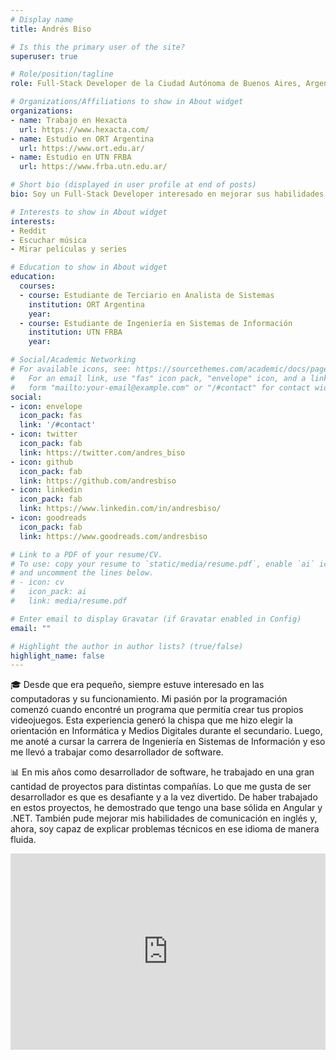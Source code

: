 ```yaml
---
# Display name
title: Andrés Biso

# Is this the primary user of the site?
superuser: true

# Role/position/tagline
role: Full-Stack Developer de la Ciudad Autónoma de Buenos Aires, Argentina

# Organizations/Affiliations to show in About widget
organizations:
- name: Trabajo en Hexacta
  url: https://www.hexacta.com/
- name: Estudio en ORT Argentina
  url: https://www.ort.edu.ar/
- name: Estudio en UTN FRBA
  url: https://www.frba.utn.edu.ar/

# Short bio (displayed in user profile at end of posts)
bio: Soy un Full-Stack Developer interesado en mejorar sus habilidades en programación

# Interests to show in About widget
interests:
- Reddit
- Escuchar música
- Mirar películas y series

# Education to show in About widget
education:
  courses:
  - course: Estudiante de Terciario en Analista de Sistemas
    institution: ORT Argentina
    year:
  - course: Estudiante de Ingeniería en Sistemas de Información
    institution: UTN FRBA
    year:

# Social/Academic Networking
# For available icons, see: https://sourcethemes.com/academic/docs/page-builder/#icons
#   For an email link, use "fas" icon pack, "envelope" icon, and a link in the
#   form "mailto:your-email@example.com" or "/#contact" for contact widget.
social:
- icon: envelope
  icon_pack: fas
  link: '/#contact'
- icon: twitter
  icon_pack: fab
  link: https://twitter.com/andres_biso
- icon: github
  icon_pack: fab
  link: https://github.com/andresbiso
- icon: linkedin
  icon_pack: fab
  link: https://www.linkedin.com/in/andresbiso/
- icon: goodreads
  icon_pack: fab
  link: https://www.goodreads.com/andresbiso

# Link to a PDF of your resume/CV.
# To use: copy your resume to `static/media/resume.pdf`, enable `ai` icons in `params.toml`, 
# and uncomment the lines below.
# - icon: cv
#   icon_pack: ai
#   link: media/resume.pdf

# Enter email to display Gravatar (if Gravatar enabled in Config)
email: ""

# Highlight the author in author lists? (true/false)
highlight_name: false
---
```


🎓 Desde que era pequeño, siempre estuve interesado en las computadoras y su funcionamiento. Mi pasión por la programación comenzó cuando encontré un programa que permitía crear tus propios videojuegos. Esta experiencia generó la chispa que me hizo elegir la orientación en Informática y Medios Digitales durante el secundario. Luego, me anoté a cursar la carrera de Ingeniería en Sistemas de Información y eso me llevó a trabajar como desarrollador de software.

📊 En mis años como desarrollador de software, he trabajado en una gran cantidad de proyectos para distintas compañías. Lo que me gusta de ser desarrollador es que es desafiante y a la vez divertido. De haber trabajado en estos proyectos, he demostrado que tengo una base sólida en Angular y .NET. También pude mejorar mis habilidades de comunicación en inglés y, ahora, soy capaz de explicar problemas técnicos en ese idioma de manera fluida.

<style>
.video-container { 
  position: relative; 
  padding-bottom: 56.25%; 
  padding-top: 30px; 
  height: 0; 
  overflow: hidden; 
}

.video-container iframe, .video-container object, .video-container embed { 
  position: absolute; 
  top: 0; 
  left: 0; 
  width: 100%; 
  height: 100%;
}
</style>

<div class="video-container">
  <iframe
  width="560"
  height="315"
  src="https://www.youtube.com/embed/v8l0_ZekrRE" frameborder="0"
  allow="accelerometer; autoplay; encrypted-media; gyroscope; picture-in-picture"
  allowfullscreen>
  </iframe>
</div>
